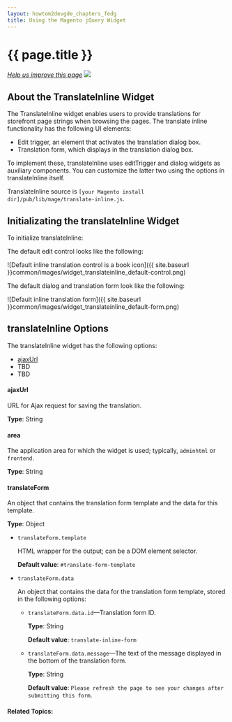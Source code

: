 ```yaml
---
layout: howtom2devgde_chapters_fedg
title: Using the Magento jQuery Widget
---
```

 
<h1 id="fedg_using-ui-lib">{{ page.title }}</h1>

<p><a href="{{ site.githuburl }}guides/m2fedg/v1.0.0.0/javascript/jquery-plugin-translate-inline.md" target="_blank"><em>Help us improve this page</em></a>&nbsp;<img src="{{ site.baseurl }}common/images/newWindow.gif"/></p>

<h2 id="fedg_translate-widget_overview">About the TranslateInline Widget</h2>

The TranslateInline widget enables users to provide translations for storefront page strings when browsing the pages. The translate inline functionality has the following UI elements: 

*	Edit trigger, an element that activates the translation dialog box.
*	Translation form, which displays in the translation dialog box. 

To implement these, translateInline uses editTrigger and dialog widgets as auxiliary components. You can customize the latter two using the options in translateInline itself.  

TranslateInline source is `[your Magento install dir]/pub/lib/mage/translate-inline.js`.

<h2 id="fedg_translate-widget_init">Initializating the translateInline Widget</h2>

To initialize translateInline:

<script src="https://gist.github.com/xcomSteveJohnson/8d3fc4e87110d345dccf.js"></script>

The default edit control looks like the following:

![Default inline translation control is a book icon]({{ site.baseurl }}common/images/widget_translateinline_default-control.png)

The default dialog and translation form look like the following: 

![Default inline translation form]({{ site.baseurl }}common/images/widget_translateinline_default-form.png)

<h2 id="fedg_translate-widget_opt">translateInline Options</h2>

The translateInline widget has the following options:

*	<a href="#fedg_translate-widget_opt_ajaxUrl">ajaxUrl</a>
*	TBD
*	TBD

<h4 id="fedg_translate-widget_opt_ajaxUrl">ajaxUrl</h4>

URL for Ajax request for saving the translation. 

**Type**: String

<h4 id="fedg_translate-widget_opt_area">area</h4>

The application area for which the widget is used; typically, `adminhtml` or `frontend`. 

**Type**: String

<h4 id="fedg_translate-widget_opt_translateForm">translateForm</h4>

An object that contains the translation form template and the data for this template. 

**Type**: Object

*	`translateForm.template`

	HTML wrapper for the output; can be a DOM element selector. 
	
	**Default value**: `#translate-form-template`
	
*	`translateForm.data` 

	An object that contains the data for the translation form template, stored in the following options: 
	
	*	`translateForm.data.id`&mdash;Translation form ID. 

		**Type**: String 
		
		**Default value**: `translate-inline-form` 

	*	`translateForm.data.message`&mdash;The text of the message displayed in the bottom of the translation form. 
	
		**Type**: String 
		
		**Default value**: `Please refresh the page to see your changes after submitting this form`.
		
	


#### Related Topics:

